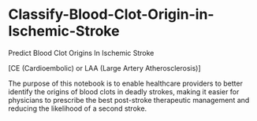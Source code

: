 # Classify-Blood-Clot-Origin-in-Ischemic-Stroke

Predict Blood Clot Origins In Ischemic Stroke

[CE (Cardioembolic) or LAA (Large Artery Atherosclerosis)]

The purpose of this notebook is to enable healthcare providers to better identify the origins of blood clots in deadly strokes, making it easier for physicians to prescribe the best post-stroke therapeutic management and reducing the likelihood of a second stroke.

